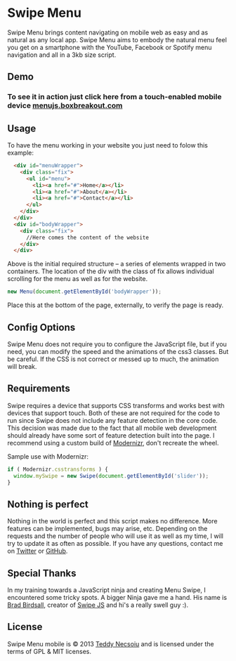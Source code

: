 # Swipe Menu 
Swipe Menu brings content navigating on mobile web as easy and as natural as any local app. Swipe Menu aims to embody the natural menu feel you get on a smartphone with the YouTube, Facebook or Spotify menu navigation and all in a 3kb size script.

## Demo
### To see it in action just click here from a touch-enabled mobile device [menujs.boxbreakout.com](http://menujs.boxbreakout.com)

## Usage
To have the menu working in your website you just need to folow this example:

``` html
  <div id="menuWrapper">
    <div class="fix">
      <ul id="menu">
        <li><a href="#">Home</a></li>
        <li><a href="#">About</a></li>
        <li><a href="#">Contact</a></li>
      </ul>
    </div>
  </div>
  <div id="bodyWrapper">
    <div class="fix">
      //Here comes the content of the website
    </div>
  </div>
```

Above is the initial required structure –  a series of elements wrapped in two containers. The location of the div with the class of fix allows individual scrolling for the menu as well as for the website.

``` js
new Menu(document.getElementById('bodyWrapper'));
```
Place this at the bottom of the page, externally, to verify the page is ready.


## Config Options

Swipe Menu does not require you to configure the JavaScript file, but if you need, you can modify the speed and the animations of the css3 classes.
But be careful. If the CSS is not correct or messed up to much, the animation will break.



## Requirements
Swipe requires a device that supports CSS transforms and works best with devices that support touch. Both of these are not required for the code to run since Swipe does not include any feature detection in the core code. This decision was made due to the fact that all mobile web development should already have some sort of feature detection built into the page. I recommend using a custom build of [Modernizr](http://modernizr.com), don't recreate the wheel.

Sample use with Modernizr:

``` js
if ( Modernizr.csstransforms ) {
  window.mySwipe = new Swipe(document.getElementById('slider'));
}
```


## Nothing is perfect 
Nothing in the world is perfect and this script makes no difference. More features can be implemented, bugs may arise, etc. Depending on the requests and the number of people who will use it as well as my time, I will try to update it as often as possible. If you have any questions, contact me on [Twitter](http://twitter.com/teddynecsoiu) or [GitHub](http://github.com/boxbreakout).

## Special Thanks 
In my training towards a JavaScript ninja and creating Menu Swipe, I encountered some tricky spots. A bigger Ninja gave me a hand. His name is [Brad Birdsall](http://twitter.com/bradbirdsall), creator of [Swipe JS](http://swipejs.com) and hi's a really swell guy :).


## License
Swipe Menu mobile is &copy; 2013 [Teddy Necsoiu](http://boxbreakout.com) and is licensed under the terms of GPL &amp; MIT licenses. 